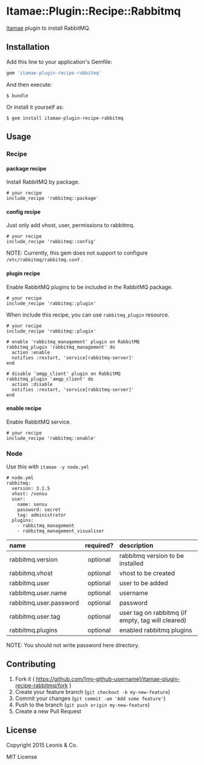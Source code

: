 # Itamae::Plugin::Recipe::Rabbitmq

[Itamae](https://github.com/itamae-kitchen/itamae) plugin to install RabbitMQ.

## Installation

Add this line to your application's Gemfile:

```ruby
gem 'itamae-plugin-recipe-rabbitmq'
```

And then execute:

    $ bundle

Or install it yourself as:

    $ gem install itamae-plugin-recipe-rabbitmq

## Usage

### Recipe

#### package recipe

Install RabbitMQ by package.

```
# your recipe
include_recipe 'rabbitmq::package'
```

#### config recipe

Just only add vhost, user, permissions to rabbitmq.

```
# your recipe
include_recipe 'rabbitmq::config'
```

NOTE: Currently, this gem does not support to configure `/etc/rabbitmq/rabbitmq.conf` .

#### plugin recipe

Enable RabbitMQ plugins to be included in the RabbitMQ package.

```
# your recipe
include_recipe 'rabbitmq::plugin'
```

When include this recipe, you can use `rabbitmq_plugin` resource.

```
# your recipe
include_recipe 'rabbitmq::plugin'

# enable 'rabbitmq_management' plugin on RabbitMQ
rabbitmq_plugin 'rabbitmq_management' do
  action :enable
  notifies :restart, 'service[rabbitmq-server]'
end

# disable 'amqp_client' plugin on RabbitMQ
rabbitmq_plugin 'amqp_client' do
  action :disable
  notifies :restart, 'service[rabbitmq-server]'
end
```

#### enable recipe

Enable RabbitMQ service.

```
# your recipe
include_recipe 'rabbitmq::enable'
```

### Node

Use this with `itamae -y node.yml`

```
# node.yml
rabbitmq:
  version: 3.1.5
  vhost: /sensu
  user:
    name: sensu
    password: secret
    tag: administrator
  plugins:
    - rabbitmq_management
    - rabbitmq_management_visualiser
```

| name | required? | description |
|:-----|:---------:|:------------|
| rabbitmq.version | optional | rabbitmq version to be installed |
| rabbitmq.vhost   | optional | vhost to be created |
| rabbitmq.user    | optional | user to be added |
| rabbitmq.user.name | optional | username |
| rabbitmq.user.password |  optional | password |
| rabbitmq.user.tag | optional | user tag on rabbitmq (if empty, tag will cleared) |
| rabbitmq.plugins | optional | enabled rabbitmq plugins |

NOTE: You should not write password here directory.

## Contributing

1. Fork it ( https://github.com/[my-github-username]/itamae-plugin-recipe-rabbitmq/fork )
2. Create your feature branch (`git checkout -b my-new-feature`)
3. Commit your changes (`git commit -am 'Add some feature'`)
4. Push to the branch (`git push origin my-new-feature`)
5. Create a new Pull Request

## License

Copyright 2015 Leonis & Co.

MIT License
